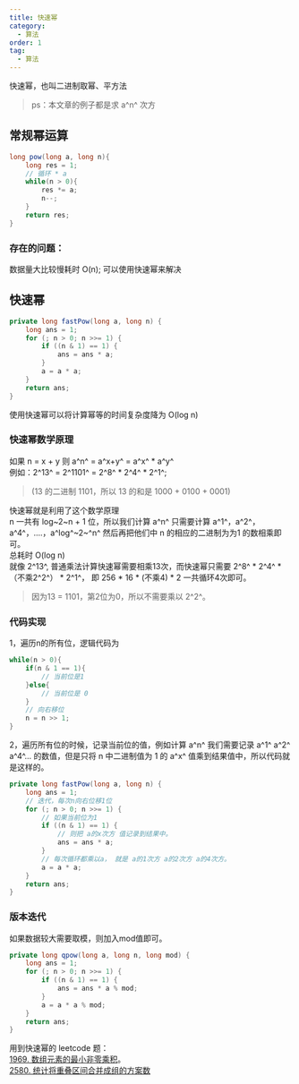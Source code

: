 ```yaml
---
title: 快速幂
category:
  - 算法
order: 1
tag:
  - 算法
---
```


快速幂，也叫二进制取幂、平方法
> ps：本文章的例子都是求 a^n^ 次方

## 常规幂运算
```java
long pow(long a, long n){
    long res = 1;
    // 循环 * a
    while(n > 0){
        res *= a;
        n--;
    }
    return res;
}
```
### 存在的问题：
数据量大比较慢耗时 O(n);
可以使用快速幂来解决
## 快速幂
```java
private long fastPow(long a, long n) {
    long ans = 1;
    for (; n > 0; n >>= 1) {
        if ((n & 1) == 1) {
            ans = ans * a;
        }
        a = a * a;
    }
    return ans;
}
```
使用快速幂可以将计算幂等的时间复杂度降为 O(log n)
### 快速幂数学原理
如果 n = x + y 则 a^n^ = a^x+y^ = a^x^ * a^y^  
例如：2^13^ = 2^1101^ = 2^8^ * 2^4^ * 2^1^;
>(13 的二进制 1101，所以 13 的和是 1000 + 0100 + 0001)    

快速幂就是利用了这个数学原理  
n 一共有 log~2~n + 1 位，所以我们计算 a^n^ 只需要计算 a^1^，a^2^，a^4^，....，a^log^~2~^n^ 然后再把他们中 n 的相应的二进制为为1 的数相乘即可。  
总耗时 O(log n)  
就像 2^13^, 普通乘法计算快速幂需要相乘13次，而快速幂只需要 2^8^ * 2^4^ *（不乘2^2^） * 2^1^， 即 256 * 16 * (不乘4) * 2 一共循环4次即可。
>因为13 = 1101，第2位为0，所以不需要乘以 2^2^。

### 代码实现
1，遍历n的所有位，逻辑代码为
```java
while(n > 0){
    if(n & 1 == 1){
        // 当前位是1
    }else{
        // 当前位是 0
    }
    // 向右移位
    n = n >> 1;
}
```
2，遍历所有位的时候，记录当前位的值，例如计算 a^n^ 我们需要记录 a^1^ a^2^ a^4^... 的数值，但是只将 n 中二进制值为 1 的 a^x^ 值乘到结果值中，所以代码就是这样的。
```java
private long fastPow(long a, long n) {
    long ans = 1;
    // 迭代，每次n向右位移1位
    for (; n > 0; n >>= 1) {
        // 如果当前位为1
        if ((n & 1) == 1) {
            // 则把 a的x次方 值记录到结果中。
            ans = ans * a;
        }
        // 每次循环都乘以a， 就是 a的1次方 a的2次方 a的4次方。
        a = a * a;
    }
    return ans;
}
```
### 版本迭代
如果数据较大需要取模，则加入mod值即可。
```java
private long qpow(long a, long n, long mod) {
    long ans = 1;
    for (; n > 0; n >>= 1) {
        if ((n & 1) == 1) {
            ans = ans * a % mod;
        }
        a = a * a % mod;
    }
    return ans;
}
```

用到快速幂的 leetcode 题：  
[1969. 数组元素的最小非零乘积](https://leetcode.cn/problems/minimum-non-zero-product-of-the-array-elements/)。  
[2580. 统计将重叠区间合并成组的方案数](https://leetcode.cn/problems/count-ways-to-group-overlapping-ranges/)

